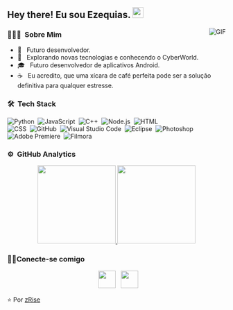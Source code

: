 <h2> Hey there! Eu sou Ezequias. <img src="https://github.com/souvikguria98/souvikguria98/blob/master/Hi.gif" width="25"></h2>
<img align="right" alt="GIF" src="https://github.com/Adam-pw/Adam-pw/blob/main/animation_500_kxa883sd.gif?raw=true"/>

### 👨🏻‍💻 &nbsp;Sobre Mim</h3>

- 🔭 &nbsp; Futuro desenvolvedor.
- 🤔 &nbsp; Explorando novas tecnologias e conhecendo o CyberWorld.
- 🎓 &nbsp; Futuro desenvolvedor de aplicativos Android.
- ☕ &nbsp; Eu acredito, que uma xícara de café perfeita pode ser a solução definitiva para qualquer estresse.

### 🛠 &nbsp;Tech Stack

![Python](https://img.shields.io/badge/-Python-05122A?style=flat&logo=python)&nbsp;
![JavaScript](https://img.shields.io/badge/-JavaScript-05122A?style=flat&logo=javascript)&nbsp;
![C++](https://img.shields.io/badge/-C++-05122A?style=flat&logo=C%2B%2B&logoColor=00599C)&nbsp;
![Node.js](https://img.shields.io/badge/-Node.js-05122A?style=flat&logo=node.js)&nbsp;
![HTML](https://img.shields.io/badge/-HTML-05122A?style=flat&logo=HTML5)\
![CSS](https://img.shields.io/badge/-CSS-05122A?style=flat&logo=CSS3&logoColor=1572B6)&nbsp;
![GitHub](https://img.shields.io/badge/-GitHub-05122A?style=flat&logo=github)&nbsp;
![Visual Studio Code](https://img.shields.io/badge/-Visual%20Studio%20Code-05122A?style=flat&logo=visual-studio-code&logoColor=007ACC)&nbsp;
![Eclipse](https://img.shields.io/badge/-Eclipse-05122A?style=flat&logo=eclipse-ide&logoColor=2C2255)&nbsp;
![Photoshop](https://img.shields.io/badge/-Photoshop-05122A?style=flat&logo=adobe-photoshop)&nbsp;
![Adobe Premiere](https://img.shields.io/badge/-Adobe%20Premiere-05122A?style=flat&logo=adobe&logoColor=007ACC)&nbsp;
![Filmora](https://img.shields.io/badge/-Filmora-05122A?style=flat&logo=filmora&logoColor=007ACC)&nbsp;

### ⚙️ &nbsp;GitHub Analytics

<p align="center">
<a href="https://github.com/zRise">
  <img height="180em" src="https://github-readme-stats-eight-theta.vercel.app/api?username=zRise&show_icons=true&theme=algolia&include_all_commits=true&count_private=true"/>
  <img height="180em" src="https://github-readme-stats-eight-theta.vercel.app/api/top-langs/?
username=zRise&layout=compact&langs_count=8&theme=algolia"/>
</a>
</p>

<h3> 🤝🏻Conecte-se comigo </h3>

<p align="center">
&nbsp; <a href="https://www.youtube.com/watch?v=dQw4w9WgXcQ" target="_blank" rel="noopener noreferrer"><img src="https://imgur.com/q8wWcRk.png" width="40" /></a> 
&nbsp; <a href="https://www.youtube.com/watch?v=dQw4w9WgXcQ" target="_blank" rel="noopener noreferrer"><img src="https://imgur.com/QjiL9WH.png"  width="40" /></a>
</p>

⭐️ Por [zRise](https://github.com/zRise)
